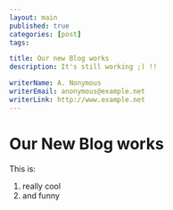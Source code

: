 ```yaml
---
layout: main
published: true
categories: [post]
tags: 

title: Our new Blog works
description: It's still working ;) !!

writerName: A. Nonymous
writerEmail: anonymous@example.net
writerLink: http://www.example.net
---
```


# Our New Blog works

This is:
1. really cool
2. and funny